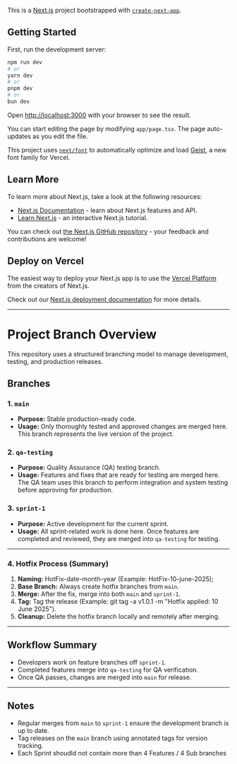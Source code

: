 This is a [Next.js](https://nextjs.org) project bootstrapped with [`create-next-app`](https://nextjs.org/docs/app/api-reference/cli/create-next-app).

## Getting Started

First, run the development server:

```bash
npm run dev
# or
yarn dev
# or
pnpm dev
# or
bun dev
```

Open [http://localhost:3000](http://localhost:3000) with your browser to see the result.

You can start editing the page by modifying `app/page.tsx`. The page auto-updates as you edit the file.

This project uses [`next/font`](https://nextjs.org/docs/app/building-your-application/optimizing/fonts) to automatically optimize and load [Geist](https://vercel.com/font), a new font family for Vercel.

## Learn More

To learn more about Next.js, take a look at the following resources:

- [Next.js Documentation](https://nextjs.org/docs) - learn about Next.js features and API.
- [Learn Next.js](https://nextjs.org/learn) - an interactive Next.js tutorial.

You can check out [the Next.js GitHub repository](https://github.com/vercel/next.js) - your feedback and contributions are welcome!

## Deploy on Vercel

The easiest way to deploy your Next.js app is to use the [Vercel Platform](https://vercel.com/new?utm_medium=default-template&filter=next.js&utm_source=create-next-app&utm_campaign=create-next-app-readme) from the creators of Next.js.

Check out our [Next.js deployment documentation](https://nextjs.org/docs/app/building-your-application/deploying) for more details.

---

# Project Branch Overview

This repository uses a structured branching model to manage development, testing, and production releases.

## Branches

### 1. `main`

- **Purpose:** Stable production-ready code.
- **Usage:** Only thoroughly tested and approved changes are merged here. This branch represents the live version of the project.

### 2. `qa-testing`

- **Purpose:** Quality Assurance (QA) testing branch.
- **Usage:** Features and fixes that are ready for testing are merged here. The QA team uses this branch to perform integration and system testing before approving for production.

### 3. `sprint-1`

- **Purpose:** Active development for the current sprint.
- **Usage:** All sprint-related work is done here. Once features are completed and reviewed, they are merged into `qa-testing` for testing.

---

### 4. Hotfix Process (Summary)

1. **Naming:** HotFix-date-month-year (Example: HotFix-10-june-2025);
2. **Base Branch:** Always create hotfix branches from `main`.  
3. **Merge:** After the fix, merge into both `main` and `sprint-1`.  
4. **Tag:** Tag the release (Example: git tag -a v1.0.1 -m "Hotfix applied: 10 June 2025").  
5. **Cleanup:** Delete the hotfix branch locally and remotely after merging.

---

## Workflow Summary

- Developers work on feature branches off `sprint-1`.
- Completed features merge into `qa-testing` for QA verification.
- Once QA passes, changes are merged into `main` for release.

---

## Notes

- Regular merges from `main` to `sprint-1` ensure the development branch is up to date.
- Tag releases on the `main` branch using annotated tags for version tracking.
- Each Sprint shoudld not contain more than 4 Features / 4 Sub branches
